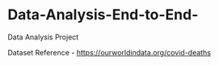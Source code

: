 # Data-Analysis-End-to-End-
Data Analysis Project


Dataset Reference - https://ourworldindata.org/covid-deaths
